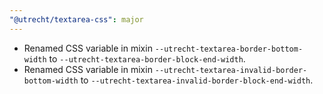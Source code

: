 ```yaml
---
"@utrecht/textarea-css": major
---
```


- Renamed CSS variable in mixin `--utrecht-textarea-border-bottom-width` to `--utrecht-textarea-border-block-end-width`.
- Renamed CSS variable in mixin `--utrecht-textarea-invalid-border-bottom-width` to `--utrecht-textarea-invalid-border-block-end-width`.
